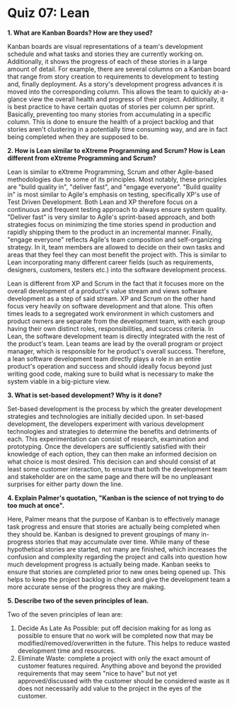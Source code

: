 # Quiz 07: Lean

**1. What are Kanban Boards? How are they used?**

Kanban boards are visual representations of a team's development schedule and what tasks and stories they are currently working on. Additionally, it shows the progress of each of these stories in a large amount of detail. For example, there are several columns on a Kanban board that range from story creation to requirements to development to testing and, finally deployment. As a story's development progress advances it is moved into the corresponding column. This allows the team to quickly at-a-glance view the overall health and progress of their project. Additionally, it is best practice to have certain quotas of stories per column per sprint. Basically, preventing too many stories from accumulating in a specific column. This is done to ensure the health of a project backlog and that stories aren't clustering in a potentially time consuming way, and are in fact being completed when they are supposed to be.

**2. How is Lean similar to eXtreme Programming and Scrum? How is Lean different from eXtreme Programming and Scrum?**

Lean is similar to eXtreme Programming, Scrum and other Agile-based methodologies due to some of its principles. Most notably, these principles are "build quality in", "deliver fast", and "engage everyone". "Build quality in" is most similar to Agile's emphasis on testing, specifically XP's use of Test Driven Development. Both Lean and XP therefore focus on a continuous and frequent testing approach to always ensure system quality. "Deliver fast" is very similar to Agile's sprint-based approach, and both strategies focus on minimizing the time stories spend in production and rapidly shipping them to the product in an incremental manner. Finally, "engage everyone" reflects Agile's team composition and self-organizing strategy. In it, team members are allowed to decide on their own tasks and areas that they feel they can most benefit the project with. This is similar to Lean incorporating many different career fields (such as requirements, designers, customers, testers etc.) into the software development process.

Lean is different from XP and Scrum in the fact that it focuses more on the overall development of a product's value stream and views software development as a step of said stream. XP and Scrum on the other hand focus very heavily on software development and that alone. This often times leads to a segregated work environment in which customers and product owners are separate from the development team, with each group having their own distinct roles, responsibilities, and success criteria. In Lean, the software development team is directly integrated with the rest of the product's team. Lean teams are lead by the overall program or project manager, which is responsible for he product's overall success. Therefore, a lean software development team directly plays a role in an entire product's operation and success and should ideally focus beyond just writing good code, making sure to build what is necessary to make the system viable in a big-picture view.

**3. What is set‐based development? Why is it done?**

Set-based development is the process by which the greater development strategies and technologies are initially decided upon. In set-based development, the developers experiment with various development technologies and strategies to determine the benefits and detriments of each. This experimentation can consist of research, examination and prototyping. Once the developers are sufficiently satisfied with their knowledge of each option, they can then make an informed decision on what choice is most desired. This decision can and should consist of at least some customer interaction, to ensure that both the development team and stakeholder are on the same page and there will be no unpleasant surprises for either party down the line.

**4. Explain Palmer's quotation, "Kanban is the science of not trying to do too much at once".**

Here, Palmer means that the purpose of Kanban is to effectively manage task progress and ensure that stories are actually being completed when they should be. Kanban is designed to prevent groupings of many in-progress stories that may accumulate over time. While many of these hypothetical stories are started, not many are finished, which increases the confusion and complexity regarding the project and calls into question how much development progress is actually being made. Kanban seeks to ensure that stories are completed prior to new ones being opened up. This helps to keep the project backlog in check and give the development team a more accurate sense of the progress they are making.

**5. Describe two of the seven principles of lean.**

Two of the seven principles of lean are:

1. Decide As Late As Possible: put off decision making for as long as possible to ensure that no work will be completed now that may be modified/removed/overwritten in the future. This helps to reduce wasted development time and resources.
2. Eliminate Waste: complete a project with only the exact amount of customer features required. Anything above and beyond the provided requirements that may seem "nice to have" but not yet approved/discussed with the customer should be considered waste as it does not necessarily add value to the project in the eyes of the customer.
